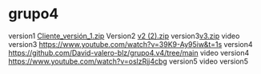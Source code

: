 # grupo4
version1 [Cliente_versión_1.zip](https://github.com/victor88810/grupo4/files/6549975/Cliente_version_1.zip)
Version2 [v2 (2).zip](https://github.com/victor88810/grupo4/files/6549996/v2.2.zip)
version3[v3.zip](https://github.com/victor88810/grupo4/files/6550008/v3.zip)
video version3 https://www.youtube.com/watch?v=39K9-Ay95iw&t=1s
version4 https://github.com/David-valero-blz/grupo4.v4/tree/main
video version4 https://www.youtube.com/watch?v=oslzRjj4cbg
version5 
video version5
